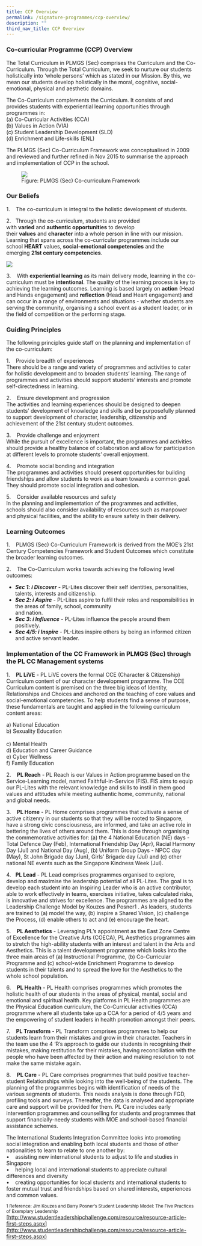 ```yaml
---
title: CCP Overview
permalink: /signature-programmes/ccp-overview/
description: ""
third_nav_title: CCP Overview
---
```

### Co-curricular Programme (CCP) Overview

The Total Curriculum in PLMGS (Sec) comprises the Curriculum and the Co-Curriculum. Through the Total Curriculum, we seek to nurture our students holistically into ‘whole persons’ which as stated in our Mission. By this, we mean our students develop holistically in the moral, cognitive, social-emotional, physical and aesthetic domains.  
  
The Co-Curriculum complements the Curriculum. It consists of and provides students with experiential learning opportunities through programmes in:  
(a) Co-Curricular Activities (CCA)  
(b) Values in Action (VIA)  
(c) Student Leadership Development (SLD)  
(d) Enrichment and Life-skills (ENL)  
  
The PLMGS (Sec) Co-Curriculum Framework was conceptualised in 2009 and reviewed and further refined in Nov 2015 to summarise the approach and implementation of CCP in the school.

<figure>
<img src="/images/ccp2017_01.png">
<figcaption>Figure: PLMGS (Sec) Co-curriculum Framework</figcaption>
</figure>

### Our Beliefs

  
1.    The co-curriculum is integral to the holistic development of students.  
  
2.   Through the co-curriculum, students are provided with **varied** and **authentic opportunities** to develop their **values** and **character** into a whole person in line with our mission. Learning that spans across the co-curricular programmes include our school **HEART** values, **social-emotional competencies** and the emerging **21st century competencies**.

![](/images/ccp2017_02.png)

3.    With **experiential learning** as its main delivery mode, learning in the co-curriculum must be **intentional**. The quality of the learning process is key to achieving the learning outcomes. Learning is based largely on **action** (Head and Hands engagement) and **reflection** (Head and Heart engagement) and can occur in a range of environments and situations - whether students are serving the community, organising a school event as a student leader, or in the field of competition or the performing stage.  
  

### Guiding Principles  

The following principles guide staff on the planning and implementation of the co-curriculum:  

1.    Provide breadth of experiences  
There should be a range and variety of programmes and activities to cater for holistic development and to broaden students’ learning. The range of programmes and activities should support students’ interests and promote self-directedness in learning.  
  
2.    Ensure development and progression  
The activities and learning experiences should be designed to deepen students’ development of knowledge and skills and be purposefully planned to support development of character, leadership, citizenship and achievement of the 21st century student outcomes.  
  
3.    Provide challenge and enjoyment  
While the pursuit of excellence is important, the programmes and activities should provide a healthy balance of collaboration and allow for participation at different levels to promote students’ overall enjoyment.  
  
4.    Promote social bonding and integration  
The programmes and activities should present opportunities for building friendships and allow students to work as a team towards a common goal. They should promote social integration and cohesion.   
  
5.    Consider available resources and safety  
In the planning and implementation of the programmes and activities, schools should also consider availability of resources such as manpower and physical facilities, and the ability to ensure safety in their delivery.  
 
### Learning Outcomes  

1.    PLMGS (Sec) Co-Curriculum Framework is derived from the MOE’s 21st Century Competencies Framework and Student Outcomes which constitute the broader learning outcomes.  
  
2.    The Co-Curriculum works towards achieving the following level outcomes:

*   _**Sec 1: i Discover**_ \- PL-Lites discover their self identities, personalities, talents, interests and citizenship.
*   _**Sec 2: i Aspire**_ \- PL-Lites aspire to fulfil their roles and responsibilities in the areas of family, school, community  
    and nation.
*   _**Sec 3: i Influence**_ \- PL-Lites influence the people around them positively.
*   _**Sec 4/5: i Inspire**_ \- PL-Lites inspire others by being an informed citizen and active servant leader.

### Implementation of the CC Framework in PLMGS (Sec) through the PL CC Management systems

1.    **PL LiVE** - PL LiVE covers the formal CCE (Character & Citizenship) Curriculum content of our character development programme. The CCE Curriculum content is premised on the three big ideas of Identity, Relationships and Choices and anchored on the teaching of core values and social-emotional competencies. To help students find a sense of purpose, these fundamentals are taught and applied in the following curriculum content areas:  
  

a) National Education  <br>
b) Sexuality Education <br>  
c) Mental Health  <br>
d) Education and Career Guidance  <br>
e) Cyber Wellness  <br>
f) Family Education  
  
2.    **PL Reach** - PL Reach is our Values in Action programme based on the Service-Learning model, named Faithful-in-Service (FIS). FIS aims to equip our PL-Lites with the relevant knowledge and skills to instil in them good values and attitudes while meeting authentic home, community, national and global needs.  
  
3.    **PL Home** - PL Home comprises programmes that cultivate a sense of active citizenry in our students so that they will be rooted to Singapore, have a strong civic consciousness, are informed, and take an active role in bettering the lives of others around them. This is done through organising the commemorative activities for: (a) the 4 National Education (NE) days - Total Defence Day (Feb), International Friendship Day (Apr), Racial Harmony Day (Jul) and National Day (Aug), (b) Uniform Group Days - NPCC day (May), St John Brigade day (Jun), Girls’ Brigade day (Jul) and (c) other national NE events such as the Singapore Kindness Week (Jul).  
  
4.   **PL Lead** - PL Lead comprises programmes organised to explore, develop and maximise the leadership potential of all PL-Lites. The goal is to develop each student into an Inspiring Leader who is an active contributor, able to work effectively in teams, exercises initiative, takes calculated risks, is innovative and strives for excellence. The programmes are aligned to the Leadership Challenge Model by Kouzes and Posner1 . As leaders, students are trained to (a) model the way, (b) inspire a Shared Vision, (c) challenge the Process, (d) enable others to act and (e) encourage the heart.  
  
5.    **PL Aesthetics** - Leveraging PL’s appointment as the East Zone Centre of Excellence for the Creative Arts (COECA), PL Aesthetics programmes aim to stretch the high-ability students with an interest and talent in the Arts and Aesthetics. This is a talent development programme which looks into the three main areas of (a) Instructional Programme, (b) Co-Curricular Programme and (c) school-wide Enrichment Programme to develop students in their talents and to spread the love for the Aesthetics to the whole school population.    
  
6.    **PL Health** - PL Health comprises programmes which promotes the holistic health of our students in the areas of physical, mental, social and emotional and spiritual health. Key platforms in PL Health programmes are the Physical Education curriculum, the Co-Curricular activities (CCA) programme where all students take up a CCA for a period of 4/5 years and the empowering of student leaders in health promotion amongst their peers.  
  
7.    **PL Transform** - PL Transform comprises programmes to help our students learn from their mistakes and grow in their character. Teachers in the team use the 4 ‘R’s approach to guide our students in recognising their mistakes, making restitution for their mistakes, having reconciliation with the people who have been affected by their action and making resolution to not make the same mistake again.  
  
8.    **PL Care** - PL Care comprises programmes that build positive teacher-student Relationships while looking into the well-being of the students. The planning of the programmes begins with identification of needs of the various segments of students. This needs analysis is done through FGD, profiling tools and surveys. Thereafter, the data is analysed and appropriate care and support will be provided for them. PL Care includes early intervention programmes and counselling for students and programmes that support financially-needy students with MOE and school-based financial assistance schemes.  
  
The International Students Integration Committee looks into promoting social integration and enabling both local students and those of other nationalities to learn to relate to one another by:  
•    assisting new international students to adjust to life and studies in Singapore  
•    helping local and international students to appreciate cultural differences and diversity  
•    creating opportunities for local students and international students to foster mutual trust and friendships based on shared interests, experiences and common values.  
  
<small>1 Reference: Jim Kouzes and Barry Posner’s Student Leadership Model: The Five Practices of Exemplary Leadership</small>
[http://www.studentleadershipchallenge.com/resource/resource-article-first-steps.aspx](http://www.studentleadershipchallenge.com/resource/resource-article-first-steps.aspx)